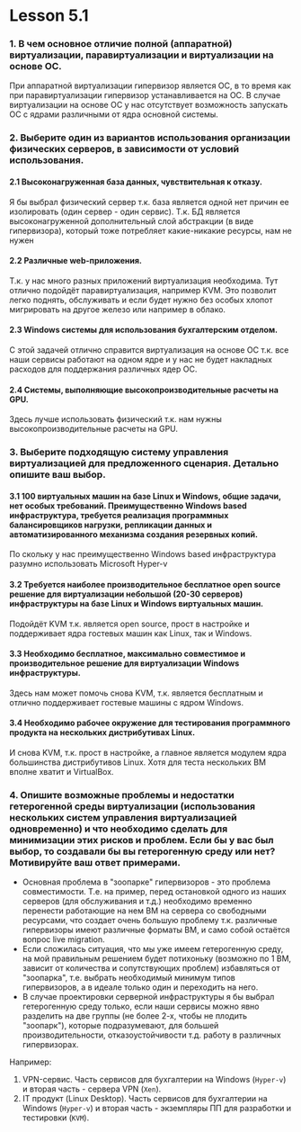 # Lesson 5.1

### 1. В чем основное отличие полной (аппаратной) виртуализации, паравиртуализации и виртуализации на основе ОС.
При аппаратной виртуализации гипервизор является ОС, в то время как при паравиртуализации гипервизор устанавливается на ОС. В случае виртуализации на основе ОС у нас отсутствует возможность запускать ОС с ядрами различными от ядра основной системы.

### 2. Выберите один из вариантов использования организации физических серверов, в зависимости от условий использования.
####  2.1 Высоконагруженная база данных, чувствительная к отказу.
Я бы выбрал физический сервер т.к. база является одной нет причин ее изолировать (один сервер - один сервис). Т.к. БД является высоконагруженной дополнительный слой абстракции (в виде гипервизора), который тоже потребляет какие-никакие ресурсы, нам не нужен

####  2.2 Различные web-приложения.
Т.к. у нас много разных приложений виртуализация необходима. Тут отлично подойдёт паравиртуализация, например KVM. Это позволит легко поднять, обслуживать и если будет нужно без особых хлопот мигрировать на другое железо или например в облако.

####  2.3 Windows системы для использования бухгалтерским отделом.
С этой задачей отлично справится виртуализация на основе ОС т.к. все наши сервисы работают на одном ядре и у нас не будет накладных расходов для поддержания различных ядер ОС.

####  2.4 Системы, выполняющие высокопроизводительные расчеты на GPU.
Здесь лучше использовать физический т.к. нам нужны высокопроизводительные расчеты на GPU.

### 3. Выберите подходящую систему управления виртуализацией для предложенного сценария. Детально опишите ваш выбор.
#### 3.1 100 виртуальных машин на базе Linux и Windows, общие задачи, нет особых требований. Преимущественно Windows based инфраструктура, требуется реализация программных балансировщиков нагрузки, репликации данных и автоматизированного механизма создания резервных копий.
По скольку у нас преимущественно Windows based инфраструктура разумно использовать Microsoft Hyper-v

#### 3.2 Требуется наиболее производительное бесплатное open source решение для виртуализации небольшой (20-30 серверов) инфраструктуры на базе Linux и Windows виртуальных машин.
Подойдёт KVM т.к. является open source, прост в настройке и поддерживает ядра гостевых машин как Linux, так и Windows.

#### 3.3 Необходимо бесплатное, максимально совместимое и производительное решение для виртуализации Windows инфраструктуры.
Здесь нам может помочь снова KVM, т.к. является бесплатным и отлично поддерживает гостевые машины с ядром Windows.

#### 3.4 Необходимо рабочее окружение для тестирования программного продукта на нескольких дистрибутивах Linux.
И снова KVM, т.к. прост в настройке, а главное является модулем ядра большинства дистрибутивов Linux. Хотя для теста нескольких ВМ вполне хватит и VirtualBox.

### 4. Опишите возможные проблемы и недостатки гетерогенной среды виртуализации (использования нескольких систем управления виртуализацией одновременно) и что необходимо сделать для минимизации этих рисков и проблем. Если бы у вас был выбор, то создавали бы вы гетерогенную среду или нет? Мотивируйте ваш ответ примерами.
* Основная проблема в "зоопарке" гипервизоров - это проблема совместимости. Т.е. на пример, перед остановкой одного из наших серверов (для обслуживания и т.д.) необходимо временно перенести работающие на нем ВМ на сервера со свободными ресурсами, что создает очень большую проблему т.к. различные гипервизоры имеют различные форматы ВМ, и само собой остаётся вопрос live migration.
* Если сложилась ситуация, что мы уже имеем гетерогенную среду, на мой правильным решением будет потихоньку (возможно по 1 ВМ, зависит от количества и сопутствующих проблем) избавляться от "зоопарка", т.е. выбрать необходимый минимум типов гипервизоров, а в идеале только один и переходить на него.
* В случае проектировки серверной инфраструктуры я бы выбрал гетерогенную среду только, если наши сервисы можно явно разделить на две группы (не более 2-х, чтобы не плодить "зоопарк"), которые подразумевают, для большей производительности, отказоустойчивости т.д. работу в различных гипервизорах.
 
Например:
1. VPN-сервис. Часть сервисов для бухгалтерии на Windows (`Hyper-v`) и вторая часть - сервера VPN (`Xen`).
2. IT продукт (Linux Desktop). Часть сервисов для бухгалтерии на Windows (`Hyper-v`) и вторая часть - экземпляры ПП для разработки и тестировки (`KVM`).